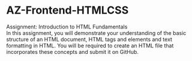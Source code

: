 # AZ-Frontend-HTMLCSS
Assignment: Introduction to HTML Fundamentals  
In this assignment, you will demonstrate your understanding of the basic structure of an HTML document, HTML tags and elements and text formatting in HTML. You will be required to create an HTML file that incorporates these concepts and submit it on GitHub.
